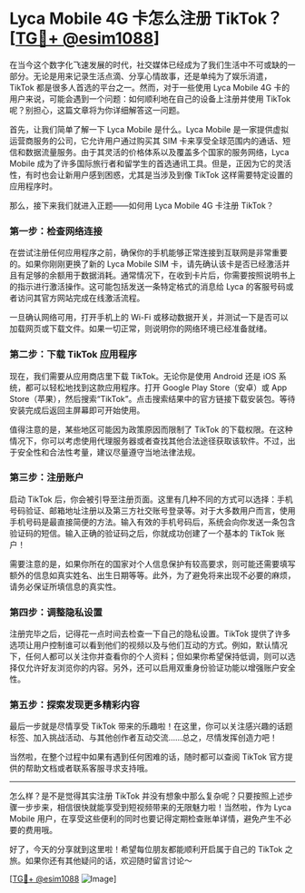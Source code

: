 # Lyca Mobile 4G 卡怎么注册 TikTok？[[TG💪+ @esim1088](https://t.me/s/esim1088)]

在当今这个数字化飞速发展的时代，社交媒体已经成为了我们生活中不可或缺的一部分。无论是用来记录生活点滴、分享心情故事，还是单纯为了娱乐消遣，TikTok 都是很多人首选的平台之一。然而，对于一些使用 Lyca Mobile 4G 卡的用户来说，可能会遇到一个问题：如何顺利地在自己的设备上注册并使用 TikTok 呢？别担心，这篇文章将为你详细解答这一问题。

首先，让我们简单了解一下 Lyca Mobile 是什么。Lyca Mobile 是一家提供虚拟运营商服务的公司，它允许用户通过购买其 SIM 卡来享受全球范围内的通话、短信和数据流量服务。由于其灵活的价格体系以及覆盖多个国家的服务网络，Lyca Mobile 成为了许多国际旅行者和留学生的首选通讯工具。但是，正因为它的灵活性，有时也会让新用户感到困惑，尤其是当涉及到像 TikTok 这样需要特定设置的应用程序时。

那么，接下来我们就进入正题——如何用 Lyca Mobile 4G 卡注册 TikTok？

### 第一步：检查网络连接

在尝试注册任何应用程序之前，确保你的手机能够正常连接到互联网是非常重要的。如果你刚刚更换了新的 Lyca Mobile SIM 卡，请先确认该卡是否已经激活并且有足够的余额用于数据消耗。通常情况下，在收到卡片后，你需要按照说明书上的指示进行激活操作。这可能包括发送一条特定格式的消息给 Lyca 的客服号码或者访问其官方网站完成在线激活流程。

一旦确认网络可用，打开手机上的 Wi-Fi 或移动数据开关，并测试一下是否可以加载网页或下载文件。如果一切正常，则说明你的网络环境已经准备就绪。

### 第二步：下载 TikTok 应用程序

现在，我们需要从应用商店里下载 TikTok。无论你是使用 Android 还是 iOS 系统，都可以轻松地找到这款应用程序。打开 Google Play Store（安卓）或 App Store（苹果），然后搜索“TikTok”。点击搜索结果中的官方链接下载安装包。等待安装完成后返回主屏幕即可开始使用。

值得注意的是，某些地区可能因为政策原因而限制了 TikTok 的下载权限。在这种情况下，你可以考虑使用代理服务器或者查找其他合法途径获取该软件。不过，出于安全性和合法性考量，建议尽量遵守当地法律法规。

### 第三步：注册账户

启动 TikTok 后，你会被引导至注册页面。这里有几种不同的方式可以选择：手机号码验证、邮箱地址注册以及第三方社交账号登录等。对于大多数用户而言，使用手机号码是最直接简便的方法。输入有效的手机号码后，系统会向你发送一条包含验证码的短信。输入正确的验证码之后，你就成功创建了一个基本的 TikTok 账户！

需要注意的是，如果你所在的国家对个人信息保护有较高要求，则可能还需要填写额外的信息如真实姓名、出生日期等等。此外，为了避免将来出现不必要的麻烦，请务必保证所填信息的真实性。

### 第四步：调整隐私设置

注册完毕之后，记得花一点时间去检查一下自己的隐私设置。TikTok 提供了许多选项让用户控制谁可以看到他们的视频以及与他们互动的方式。例如，默认情况下，任何人都可以关注你并查看你的个人资料；但如果你希望保持低调，则可以选择仅允许好友浏览你的内容。另外，还可以启用双重身份验证功能以增强账户安全性。

### 第五步：探索发现更多精彩内容

最后一步就是尽情享受 TikTok 带来的乐趣啦！在这里，你可以关注感兴趣的话题标签、加入挑战活动、与其他创作者互动交流……总之，尽情发挥创造力吧！

当然啦，在整个过程中如果有遇到任何困难的话，随时都可以查阅 TikTok 官方提供的帮助文档或者联系客服寻求支持哦。

---

怎么样？是不是觉得其实注册 TikTok 并没有想象中那么复杂呢？只要按照上述步骤一步步来，相信很快就能享受到短视频带来的无限魅力啦！当然啦，作为 Lyca Mobile 用户，在享受这些便利的同时也要记得定期检查账单详情，避免产生不必要的费用哦。

好了，今天的分享就到这里啦！希望每位朋友都能顺利开启属于自己的 TikTok 之旅。如果你还有其他疑问的话，欢迎随时留言讨论～ 

[[TG💪+ @esim1088](https://t.me/s/esim1088) ![Image](https://i.postimg.cc/4NQfJmqS/Snipaste-2025-05-13-00-14-12.png)]